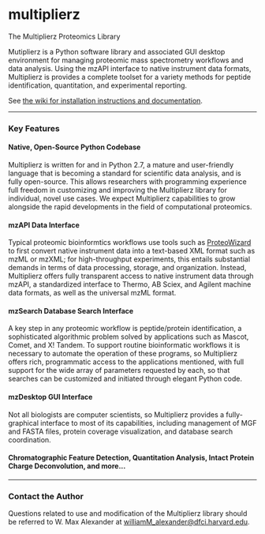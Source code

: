 # multiplierz
The Multiplierz Proteomics Library


Mutiplierz is a Python software library and associated GUI desktop environment for managing proteomic mass spectrometry workflows and data analysis.  Using the mzAPI interface to native instrument data formats, Multiplierz is provides a complete toolset for a variety methods for peptide identification, quantitation, and experimental reporting.

See [the wiki for installation instructions and documentation](https://github.com/MaxAlex/multiplierz/wiki/Installation).


***

### Key Features

#### Native, Open-Source Python Codebase

Multiplierz is written for and in Python 2.7, a mature and user-friendly language that is becoming a standard for scientific data analysis, and is fully open-source.  This allows researchers with programming experience full freedom in customizing and improving the Multiplierz library for individual, novel use cases.  We expect Multiplierz capabilities to grow alongside the rapid developments in the field of computational proteomics.

#### mzAPI Data Interface

Typical proteomic bioinformtics workflows use tools such as [ProteoWizard](http://proteowizard.sourceforge.net/) to first convert native instrument data into a text-based XML format such as mzML or mzXML; for high-throughput experiments, this entails substantial demands in terms of data processing, storage, and organization.  Instead, Multiplierz offers fully transparent access to native instrument data through mzAPI, a standardized interface to Thermo, AB Sciex, and Agilent machine data formats, as well as the universal mzML format.

#### mzSearch Database Search Interface

A key step in any proteomic workflow is peptide/protein identification, a sophisticated algorithmic problem solved by applications such as Mascot, Comet, and X! Tandem.  To support routine bioinformatic workflows it is necessary to automate the operation of these programs, so Multiplierz offers rich, programmatic access to the applications mentioned, with full support for the wide array of parameters requested by each, so that searches can be customized and initiated through elegant Python code.

#### mzDesktop GUI Interface

Not all biologists are computer scientists, so Multiplierz provides a fully-graphical interface to most of its capabilities, including management of MGF and FASTA files, protein coverage visualization, and database search coordination.


#### Chromatographic Feature Detection, Quantitation Analysis, Intact Protein Charge Deconvolution, and more...

***

### Contact the Author

Questions related to use and modification of the Multiplierz library should be referred to W. Max Alexander at williamM_alexander@dfci.harvard.edu.
